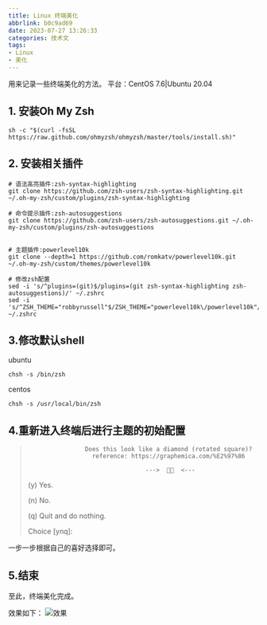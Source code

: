 ```yaml
---
title: Linux 终端美化
abbrlink: b0c9ad69
date: 2023-07-27 13:26:33
categories: 技术文
tags: 
- Linux
- 美化
---
```

用来记录一些终端美化的方法。
平台：CentOS 7.6|Ubuntu 20.04

## 1. 安装Oh My Zsh
```
sh -c "$(curl -fsSL https://raw.github.com/ohmyzsh/ohmyzsh/master/tools/install.sh)"
```

## 2. 安装相关插件
```
# 语法高亮插件:zsh-syntax-highlighting
git clone https://github.com/zsh-users/zsh-syntax-highlighting.git ~/.oh-my-zsh/custom/plugins/zsh-syntax-highlighting

# 命令提示插件:zsh-autosuggestions
git clone https://github.com/zsh-users/zsh-autosuggestions.git ~/.oh-my-zsh/custom/plugins/zsh-autosuggestions


# 主题插件:powerlevel10k
git clone --depth=1 https://github.com/romkatv/powerlevel10k.git ~/.oh-my-zsh/custom/themes/powerlevel10k

# 修改zsh配置
sed -i 's/^plugins=(git)$/plugins=(git zsh-syntax-highlighting zsh-autosuggestions)/' ~/.zshrc
sed -i 's/^ZSH_THEME="robbyrussell"$/ZSH_THEME="powerlevel10k\/powerlevel10k"/' ~/.zshrc
```

## 3.修改默认shell
ubuntu
```
chsh -s /bin/zsh
```
centos
```
chsh -s /usr/local/bin/zsh
```

## 4.重新进入终端后进行主题的初始配置
>                     Does this look like a diamond (rotated square)?
>                       reference: https://graphemica.com/%E2%97%86
> 
>                                      --->    <---
> 
> (y)  Yes.
> 
> (n)  No.
> 
> (q)  Quit and do nothing.
> 
> Choice [ynq]:
> 
一步一步根据自己的喜好选择即可。

## 5.结束
至此，终端美化完成。

效果如下：
![效果](ubuntu终端.webp)